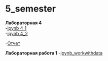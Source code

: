 # 5_semester

**Лабораторная 4**  
-[ipynb 4_1](https://github.com/cucann/5_semester/blob/main/DS_LAB_4_1%20(1).ipynb)  
-[ipynb 4_2](https://github.com/cucann/5_semester/blob/main/DS_LAB_4_2%20(1).ipynb)

-[Отчет](4_лаб.pdf)

**Лабораторная работа 1**
-[ipynb_workwithdata](https://github.com/cucann/5_semester/blob/main/work_with_data_2024_ind.ipynb)
